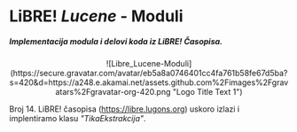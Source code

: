 LiBRE! _Lucene_ - Moduli
===================
##### Implementacija modula i delovi koda iz LiBRE! Časopisa.

 
<center>![Libre_Lucene-Moduli](https://secure.gravatar.com/avatar/eb5a8a0746401cc4fa761b58fe67d5ba?s=420&d=https://a248.e.akamai.net/assets.github.com%2Fimages%2Fgravatars%2Fgravatar-org-420.png "Logo Title Text 1")</center>


Broj 14. LiBRE! časopisa (https://libre.lugons.org) uskoro izlazi i implentiramo klasu _"TikaEkstrakcija"_.
